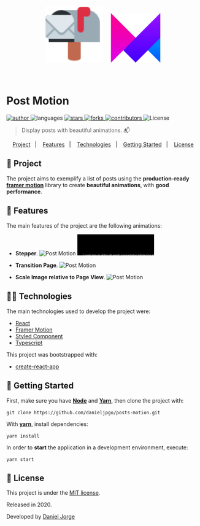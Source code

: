 <h1 align="center">
    <img
      alt="Post Motion"
      title="Post Motion"
      src=".github/post.svg"
      width="150px" />
      &nbsp;
    <img
      alt="Post Motion"
      title="Post Motion"
      src=".github/framer-motion.png"
      height="130px" />
</h1>
&nbsp;
<h1 align="left">Post Motion</h1>

<p align="left">
   <a href="https://github.com/danieljpgo">
      <img
         alt="author"
         src="https://img.shields.io/badge/author-danieljpgo-a1a1a1?style=flat&labelColor=000000"
      />
   </a>
   <img
      alt="languages"
      src="https://img.shields.io/github/languages/count/danieljpgo/posts-motion?color=a1a1a1&style=flat&labelColor=000000"
   />
   <a href="https://github.com/danieljpgo/posts-motion/stargazers">
      <img
         alt="stars"
         src="https://img.shields.io/github/stars/danieljpgo/posts-motion?color=a1a1a1&style=flat&labelColor=000000"/>
   </a>
   <a href="https://github.com/danieljpgo/posts-motion/network/members">
      <img
         alt="forks"
         src="https://img.shields.io/github/forks/danieljpgo/posts-motion?color=a1a1a1&style=flat&labelColor=000000"/>
   </a>
   <a href="https://github.com/danieljpgo/posts-motion/graphs/contributors">
      <img
         alt="contributors"
         src="https://img.shields.io/github/contributors/danieljpgo/posts-motion?color=a1a1a1&style=flat&labelColor=000000"/>
   </a>
  <img alt="License" src="https://img.shields.io/badge/license-MIT-a1a1a1?style=flat&labelColor=000000">
</p>

> Display posts with beautiful animations. :mailbox_with_mail:


<p align="center">
   <a href="#memo-project">Project</a>&nbsp;&nbsp;&nbsp;|&nbsp;&nbsp;&nbsp;
   <a href="#rocket-features">Features</a>&nbsp;&nbsp;&nbsp;|&nbsp;&nbsp;&nbsp;
   <a href="#man_technologist-technologies">Technologies</a>&nbsp;&nbsp;&nbsp;|&nbsp;&nbsp;&nbsp;
   <a href="#runner-getting-started">Getting Started</a>&nbsp;&nbsp;&nbsp;|&nbsp;&nbsp;&nbsp;
   <a href="#page_with_curl-license">License</a>
</p>

<!-- <h1 align="center">
   <img
      alt="Post Motion"
      title="Post Motion"
      src=".github/web-mobile.gif"
      width="600px" />
</h1> -->

## :memo: Project
The project aims to exemplify a list of posts using the **production-ready** **[framer motion](https://www.framer.com/motion/)** library to create **beautiful animations**, with **good performance**.

## :rocket: Features
The main features of the project are the following animations:
- **Stepper**.
<img
  alt="Post Motion"
  title="Post Motion"
  src=".github/step-1.gif"
  width="200px" />
<img
  alt="Post Motion"
  title="Post Motion"
  src=".github/step-2.gif"
  width="200px" />

- **Transition Page**.
<img
  alt="Post Motion"
  title="Post Motion"
  src=".github/transition.gif"
  width="200px" />

- **Scale Image relative to Page View**.
<img
  alt="Post Motion"
  title="Post Motion"
  src=".github/scale.gif"
  width="200px" />


## :man_technologist: Technologies
The main technologies used to develop the project were:
- [React](https://reactjs.org/)
- [Framer Motion](https://www.framer.com/motion/)
- [Styled Component](https://styled-components.com/)
- [Typescript](https://www.typescriptlang.org/)

This project was bootstrapped with:
- [create-react-app](https://github.com/facebook/create-react-app)

## :runner: Getting Started
First, make sure you have **[Node](https://nodejs.org/en/)** and **[Yarn](https://yarnpkg.com/)**, then clone the project with:
```
git clone https://github.com/danieljpgo/posts-motion.git
```

With **[yarn](https://yarnpkg.com/)**, install dependencies:
```
yarn install
```
In order to **start** the application in a development environment, execute:
```
yarn start
```

## :page_with_curl: License
This project is under the [MIT license](https://github.com/danieljpgo/posts-motion/blob/master/LICENSE).
<div>Released in 2020.</div>

Developed by [Daniel Jorge](https://github.com/danieljpgo)